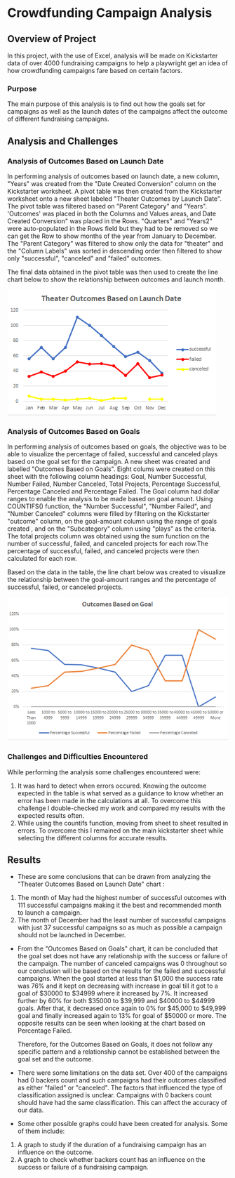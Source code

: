 # Crowdfunding Campaign Analysis

## Overview of Project
In this project, with the use of Excel, analysis will be made on Kickstarter data of over 4000 fundraising campaigns to help a playwright get an idea of how  crowdfunding campaigns fare based on certain factors. 

### Purpose
The main purpose of this analysis is to find out how the goals set for campaigns as well as the launch dates of the campaigns affect the outcome of different fundraising campaigns.


## Analysis and Challenges 


### Analysis of Outcomes Based on Launch Date

In performing analysis of outcomes based on launch date, a new column, "Years" was created from the "Date Created Conversion" column on the Kickstarter worksheet. A pivot table was then created from the Kickstarter worksheet onto a new sheet labeled "Theater Outcomes by Launch Date". The pivot table was filtered based on "Parent Category" and "Years". 'Outcomes' was placed in both the Columns and Values areas, and Date Created Conversion" was placed in the Rows. "Quarters" and "Years2" were auto-populated in the Rows field but they had to be removed so we can get the Row to show months of the year from January to December. The "Parent Category" was filtered to show only the data for "theater" and the "Column Labels" was sorted in descending order then filtered to show only "successful", "canceled" and "failed" outcomes. 

The final data obtained in the pivot table was then used to create the line chart below to show the relationship between outcomes and launch month.

![Image]( https://github.com/GerlechJen/kickstarter-analysis/blob/main/RESOURCES/Theater_Outcomes_vs_Launch.png)

### Analysis of Outcomes Based on Goals

In performing analysis of outcomes based on goals, the objective was to be able to visualize the percentage of failed, successful and canceled plays based on the goal set for the campaign. A new sheet was created and labelled "Outcomes Based on Goals". Eight colums were created on this sheet with the following column headings: Goal,
Number Successful, Number Failed, Number Canceled, Total Projects, Percentage Successful, Percentage Canceled and Percentage Failed. The Goal column had dollar ranges to enable the analysis to be made based on goal amount.
Using COUNTIFS() function, the "Number Successful", "Number Failed", and "Number Canceled" columns were filled by filtering on the Kickstarter "outcome" column, on the goal-amount column using the range of goals created , and on the "Subcategory" column using "plays" as the criteria. The total projects column was obtained using the sum function on the number of successful, failed, and canceled projects for each row.The percentage of successful, failed, and canceled projects were then calculated for each row. 

Based on the data in the table, the line chart below was created to visualize the relationship between the goal-amount ranges and the percentage of successful, failed, or canceled projects.

![image1]( https://github.com/GerlechJen/kickstarter-analysis/blob/main/RESOURCES/Outcomes_vs_Goals.png)
 
### Challenges and Difficulties Encountered

While performing the analysis some challenges encountered were:
1. It was hard to detect when errors occured. Knowing the outcome expected in the table is what served as a guidance to know whether an error has been made in the calculations at all. To overcome this challenge I double-checked my work and compared my results with the expected results often.
2. While using the countifs function, moving from sheet to sheet resulted in errors. To overcome this I remained on the main kickstarter sheet while selecting the different columns for accurate results.

## Results

- These are some conclusions that can be drawn from analyzing the "Theater Outcomes Based on Launch Date" chart :
1. The month of May had the highest number of successful outcomes with 111 successful campaigns making it the best and recommended month to launch a campaign.
2. The month of December had the least number of successful campaigns with just 37 successful campaigns so as much as possible a campaign should not be launched in December. 

- From the "Outcomes Based on Goals" chart, it can be concluded that the goal set does not have any relationship with  the success or failure of the campaign. The number of canceled campaigns was 0 throughout so our conclusion will be based on the results for the failed and successful campaigns. When the goal started at less than $1,000 the success rate was 76% and it kept on decreasing with increase in goal till it got to a goal of $30000 to $34999 where it increased by 7%. It increased further by 60% for both $35000 to $39,999 and $40000 to $44999 goals. After that, it decreased once again to 0% for $45,000 to $49,999 goal and finally increased again to 13% for goal of $50000 or more. The opposite results can be seen when looking at the chart based on Percentage Failed. 

  Therefore, for the Outcomes Based on Goals, it does not follow any specific pattern and a relationship cannot be established between the goal set and the outcome. 

- There were some limitations on the data set. Over 400 of the campaigns had 0 backers count and such campaigns had their outcomes classified as either "failed" or "canceled". The factors that influenced the type of classification assigned is unclear. Campaigns with 0 backers count should have had the same classification. This can affect the accuracy of our data.  

- Some other possible graphs could have been created for analysis. Some of them include:
1. A graph to study if the duration of a fundraising campaign has an influence on the outcome.
2. A graph to check whether backers count has an influence on the success or failure of a fundraising campaign. 

